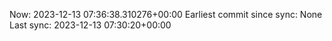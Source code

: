 Now: 2023-12-13 07:36:38.310276+00:00 Earliest commit since sync: None Last sync: 2023-12-13 07:30:20+00:00
